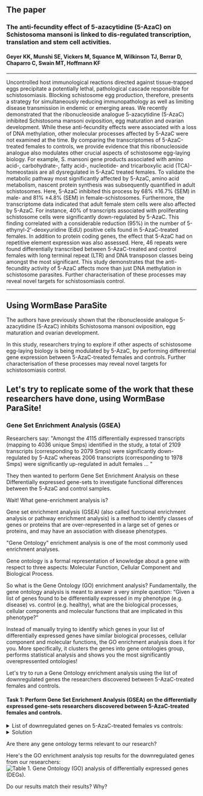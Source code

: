 ## The paper
### The anti-fecundity effect of 5-azacytidine (5-AzaC) on Schistosoma mansoni is linked to dis-regulated transcription, translation and stem cell activities.
#### Geyer KK, Munshi SE, Vickers M, Squance M, Wilkinson TJ, Berrar D, Chaparro C, Swain MT, Hoffmann KF
---
Uncontrolled host immunological reactions directed against tissue-trapped eggs precipitate a potentially lethal, pathological cascade responsible for schistosomiasis. Blocking schistosome egg production, therefore, presents a strategy for simultaneously reducing immunopathology as well as limiting disease transmission in endemic or emerging areas. We recently demonstrated that the ribonucleoside analogue 5-azacytidine (5-AzaC) inhibited Schistosoma mansoni oviposition, egg maturation and ovarian development. While these anti-fecundity effects were associated with a loss of DNA methylation, other molecular processes affected by 5-AzaC were not examined at the time. By comparing the transcriptomes of 5-AzaC-treated females to controls, we provide evidence that this ribonucleoside analogue also modulates other crucial aspects of schistosome egg-laying biology. For example, S. mansoni gene products associated with amino acid-, carbohydrate-, fatty acid-, nucleotide- and tricarboxylic acid (TCA)- homeostasis are all dysregulated in 5-AzaC treated females. To validate the metabolic pathway most significantly affected by 5-AzaC, amino acid metabolism, nascent protein synthesis was subsequently quantified in adult schistosomes. Here, 5-AzaC inhibited this process by 68% ±16.7% (SEM) in male- and 81% ±4.8% (SEM) in female-schistosomes. Furthermore, the transcriptome data indicated that adult female stem cells were also affected by 5-AzaC. For instance, 40% of transcripts associated with proliferating schistosome cells were significantly down-regulated by 5-AzaC. This finding correlated with a considerable reduction (95%) in the number of 5-ethynyl-2'-deoxyuridine (EdU) positive cells found in 5-AzaC-treated females. In addition to protein coding genes, the effect that 5-AzaC had on repetitive element expression was also assessed. Here, 46 repeats were found differentially transcribed between 5-AzaC-treated and control females with long terminal repeat (LTR) and DNA transposon classes being amongst the most significant. This study demonstrates that the anti-fecundity activity of 5-AzaC affects more than just DNA methylation in schistosome parasites. Further characterisation of these processes may reveal novel targets for schistosomiasis control.

---

## Using WormBase ParaSite

The authors have previously shown that the ribonucleoside analogue 5-azacytidine (5-AzaC) inhibits Schistosoma mansoni oviposition, egg maturation and ovarian development.

In this study, researchers trying to explore if other aspects of schistosome egg-laying biology is being modulated by 5-AzaC, by performing differential gene expression between 5-AzaC-treated females and controls. Further characterisation of these processes may reveal novel targets for schistosomiasis control.

Let's try to replicate some of the work that these researchers have done, using WormBase ParaSite!
---

### Gene Set Enrichment Analysis (GSEA)

Researchers say: "Amongst the 4115 differentially expressed transcripts (mapping to 4036 unique Smps) identified in the study, a total of 2109 transcripts (corresponding to 2079 Smps) were significantly down-regulated by 5-AzaC whereas 2006 transcripts (corresponding to 1978 Smps) were significantly up-regulated in adult females ... "

They then wanted to perform Gene Set Enrichment Analysis on these Differentially expressed gene-sets to investigate functional differences between the 5-AzaC and control samples.

Wait! What gene-enrichment analysis is?

Gene set enrichment analysis (GSEA) (also called functional enrichment analysis or pathway enrichment analysis) is a method to identify classes of genes or proteins that are over-represented in a large set of genes or proteins, and may have an association with disease phenotypes.

"Gene Ontology" enrichment analysis is one of the most commonly used enrichment analyses.

Gene ontology is a formal representation of knowledge about a gene with respect to three aspects:
Molecular Function, Cellular Component and Biological Process.

So what is the Gene Ontology (GO) enrichment analysis? Fundamentally, the gene ontology analysis is meant to answer a very simple question: “Given a list of genes found to be differentially expressed in my phenotype (e.g. disease) vs. control (e.g. healthy), what are the biological processes, cellular components and molecular functions that are implicated in this phenotype?”

Instead of manually trying to identify which genes in your list of differentially expressed genes have similar biological processes, cellular component and molecular functions, the GO enrichment analysis does it for you. More specifically, it clusters the genes into gene ontologies group, performs statistical analysis and shows you the most significantly overepressented ontologies!

Let's try to run a Gene Ontology enrichment analysis using the list of downregulated genes the researchers discovered between 5-AzaC-treated females and controls.

#### Task 1: Perform Gene Set Enrichment Analysis (GSEA) on the differentially expressed gene-sets researchers discovered between 5-AzaC-treated females and controls.

<details closed>
<summary>List of downregulated genes on 5-AzaC-treated females vs controls:</summary>
Smp_131770<br>
Smp_042150<br>
Smp_180620<br>
Smp_086530<br>
Smp_075800<br>
Smp_179170<br>
Smp_142800<br>
Smp_139240<br>
Smp_070240<br>
Smp_202610<br>
Smp_095520<br>
Smp_067060<br>
Smp_074450<br>
Smp_054300<br>
Smp_149170<br>
Smp_123880<br>
Smp_123540<br>
Smp_105410<br>
Smp_139160<br>
Smp_197370<br>
Smp_201060<br>
Smp_043270<br>
Smp_043250<br>
Smp_137700<br>
Smp_194910<br>
Smp_103610<br>
Smp_123830<br>
Smp_194980<br>
Smp_085180<br>
Smp_035290<br>
Smp_128940<br>
Smp_195180<br>
Smp_200800<br>
Smp_141500<br>
Smp_196840<br>
Smp_195190<br>
Smp_123270<br>
Smp_169200<br>
Smp_158750<br>
Smp_119050<br>
Smp_152580<br>
Smp_170630<br>
Smp_130250<br>
Smp_211020<br>
Smp_010550<br>
Smp_016490<br>
Smp_137720<br>
Smp_155570<br>
Smp_143270<br>
Smp_024180<br>
Smp_042720<br>
Smp_137150<br>
Smp_151220<br>
Smp_132480<br>
Smp_164550<br>
Smp_203440<br>
Smp_040680<br>
Smp_166020<br>
Smp_134620<br>
Smp_154180<br>
Smp_152630<br>
Smp_134130<br>
Smp_146760<br>
Smp_043390<br>
Smp_144910<br>
Smp_136620<br>
Smp_028870<br>
Smp_126420<br>
Smp_194280<br>
Smp_136730<br>
Smp_194050<br>
Smp_161930<br>
Smp_201600<br>
Smp_194860<br>
Smp_117560<br>
Smp_194830<br>
Smp_004710<br>
Smp_176930<br>
Smp_161220<br>
Smp_085010<br>
Smp_059530<br>
Smp_166530<br>
Smp_056460<br>
Smp_002600<br>
Smp_124750<br>
Smp_077610<br>
Smp_203190<br>
Smp_074460<br>
Smp_085840<br>
Smp_127240<br>
Smp_197400<br>
Smp_139970<br>
Smp_011680<br>
Smp_031190<br>
Smp_124050<br>
Smp_135070<br>
Smp_042120<br>
Smp_204390<br>
Smp_171190<br>
Smp_175820<br>
Smp_174810<br>
Smp_165480<br>
Smp_051400<br>
Smp_174510<br>
Smp_024180<br>
Smp_154970<br>
Smp_055780<br>
Smp_001100<br>
Smp_128460<br>
Smp_138360<br>
Smp_202260<br>
Smp_128860<br>
Smp_177100<br>
Smp_126120<br>
Smp_019350<br>
Smp_008610<br>
Smp_156230<br>
Smp_188580<br>
Smp_076400<br>
Smp_146050<br>
Smp_204260<br>
Smp_105450<br>
Smp_070100<br>
Smp_152990<br>
Smp_154670<br>
Smp_123780<br>
Smp_164590<br>
Smp_081920<br>
Smp_022450<br>
Smp_016600<br>
Smp_172520<br>
Smp_163170<br>
Smp_205270<br>
Smp_194970<br>
Smp_054160<br>
Smp_201700<br>
Smp_160830<br>
Smp_014570<br>
Smp_043650<br>
Smp_204050<br>
Smp_172180<br>
Smp_052230<br>
Smp_205300<br>
Smp_122870<br>
Smp_192780<br>
Smp_167830<br>
Smp_161240<br>
Smp_104270<br>
Smp_159920<br>
Smp_212780<br>
Smp_004420<br>
Smp_174530<br>
Smp_203030<br>
Smp_160880<br>
Smp_125250<br>
Smp_181070<br>
Smp_043290<br>
Smp_176120<br>
Smp_161920<br>
Smp_126540<br>
Smp_155580<br>
Smp_204040<br>
Smp_187140<br>
Smp_121660<br>
Smp_023290<br>
Smp_025380<br>
Smp_153070<br>
Smp_163630<br>
Smp_142490<br>
Smp_013950<br>
Smp_134210<br>
Smp_155080<br>
Smp_068180<br>
Smp_011990<br>
Smp_175390<br>
Smp_142980<br>
Smp_154190<br>
Smp_136760<br>
Smp_137140<br>
Smp_131830<br>
Smp_146480<br>
Smp_089730<br>
Smp_187070<br>
Smp_123010<br>
Smp_097490<br>
Smp_153550<br>
Smp_202970<br>
Smp_015100<br>
Smp_170280<br>
Smp_012380<br>
Smp_204050<br>
Smp_096480<br>
Smp_130100<br>
Smp_194090<br>
Smp_153930<br>
Smp_127170<br>
Smp_123790<br>
Smp_162500<br>
Smp_086470<br>
Smp_200240<br>
Smp_106010<br>
Smp_094500<br>
Smp_141680<br>
Smp_013040<br>
Smp_140610<br>
Smp_198900<br>
Smp_204880<br>
Smp_105370<br>
Smp_005720<br>
Smp_203160<br>
Smp_146430<br>
Smp_099770<br>
Smp_124370<br>
Smp_131840<br>
Smp_151210<br>
Smp_169260<br>
Smp_028840<br>
Smp_053900<br>
Smp_123080<br>
Smp_167910<br>
Smp_200110<br>
Smp_129480<br>
Smp_153360<br>
Smp_202130<br>
Smp_074430<br>
Smp_036470<br>
Smp_105420<br>
Smp_212710<br>
Smp_194300<br>
Smp_127370<br>
Smp_123820<br>
Smp_129090<br>
Smp_078690<br>
Smp_147680<br>
Smp_126220<br>
Smp_125200<br>
Smp_147670<br>
Smp_028490<br>
Smp_146180<br>
Smp_062560<br>
Smp_052880<br>
Smp_035040<br>
Smp_129230<br>
Smp_145020<br>
Smp_172590<br>
Smp_176020<br>
Smp_005960<br>
Smp_142970<br>
Smp_203130<br>
Smp_212450<br>
Smp_075390<br>
Smp_154600<br>
Smp_083800<br>
Smp_026230<br>
Smp_156960<br>
Smp_132740<br>
Smp_121930<br>
Smp_163710<br>
Smp_141030<br>
Smp_132670<br>
Smp_019310<br>
Smp_158240<br>
Smp_118560<br>
Smp_214180<br>
Smp_011830<br>
Smp_063680<br>
Smp_009760<br>
Smp_071610<br>
Smp_135390<br>
Smp_134980<br>
Smp_047460<br>
Smp_086480<br>
Smp_122630<br>
Smp_127880<br>
Smp_046800<br>
Smp_040510<br>
Smp_050390<br>
Smp_127200<br>
Smp_031300<br>
Smp_126120<br>
Smp_169220<br>
Smp_143800<br>
Smp_055260<br>
Smp_000820<br>
Smp_156930<br>
Smp_180650<br>
Smp_164320<br>
Smp_156770<br>
Smp_081430<br>
Smp_200450<br>
Smp_137750<br>
Smp_124020<br>
Smp_208030<br>
Smp_131890<br>
Smp_168730<br>
Smp_024650<br>
Smp_154410<br>
Smp_097740<br>
Smp_198890<br>
Smp_006730<br>
Smp_077720<br>
Smp_068280<br>
Smp_203580<br>
Smp_124000<br>
Smp_167270<br>
Smp_196920<br>
Smp_068500<br>
Smp_084270<br>
Smp_152910<br>
Smp_028670<br>
Smp_057860<br>
Smp_149560<br>
Smp_141610<br>
Smp_152590<br>
Smp_146460<br>
Smp_171780<br>
Smp_157690<br>
Smp_142160<br>
Smp_154360<br>
Smp_166610<br>
Smp_116760<br>
Smp_163160<br>
Smp_156590<br>
Smp_000170<br>
Smp_125020<br>
Smp_121950<br>
Smp_057410<br>
Smp_169890<br>
Smp_024810<br>
Smp_168980<br>
Smp_050220<br>
Smp_152410<br>
Smp_030260<br>
Smp_050520<br>
Smp_000500<br>
Smp_077880<br>
Smp_182780<br>
Smp_162480<br>
Smp_018250<br>
Smp_151590<br>
Smp_168990<br>
Smp_002150<br>
Smp_121920<br>
Smp_156790<br>
Smp_197750<br>
Smp_068840<br>
Smp_152490<br>
Smp_020070<br>
Smp_134040<br>
Smp_012000<br>
Smp_200410<br>
Smp_200190<br>
Smp_102400<br>
Smp_163550<br>
Smp_164170<br>
Smp_082370<br>
Smp_149550<br>
Smp_011180<br>
Smp_198400<br>
Smp_012930<br>
Smp_143300<br>
Smp_085540<br>
Smp_105020<br>
Smp_072250<br>
Smp_145110<br>
Smp_038960<br>
Smp_135290<br>
Smp_131370<br>
Smp_161210<br>
Smp_041540<br>
Smp_096420<br>
Smp_146750<br>
Smp_146720<br>
Smp_147060<br>
Smp_083940<br>
Smp_134550<br>
Smp_038950<br>
Smp_194960<br>
Smp_098710<br>
Smp_143810<br>
Smp_019030<br>
Smp_089220<br>
Smp_211270<br>
Smp_213900<br>
Smp_005740<br>
Smp_153100<br>
Smp_201250<br>
Smp_083770<br>
Smp_022400<br>
Smp_196830<br>
Smp_187010<br>
Smp_129490<br>
Smp_129900<br>
Smp_044060<br>
Smp_105220<br>
Smp_162740<br>
Smp_025860<br>
Smp_153700<br>
Smp_200460<br>
Smp_003440<br>
Smp_056560<br>
Smp_062070<br>
Smp_140140<br>
Smp_141910<br>
Smp_133580<br>
Smp_013040<br>
Smp_174700<br>
Smp_083580<br>
Smp_169930<br>
Smp_101970<br>
Smp_058470<br>
Smp_149400<br>
Smp_211310<br>
Smp_148040<br>
Smp_176710<br>
Smp_154390<br>
Smp_194710<br>
Smp_200060<br>
Smp_123780<br>
Smp_149860<br>
Smp_128370<br>
Smp_077860<br>
Smp_132390<br>
Smp_073270<br>
Smp_170150<br>
Smp_175980<br>
Smp_187410<br>
Smp_161340<br>
Smp_194720<br>
Smp_152050<br>
Smp_149590<br>
Smp_003230<br>
Smp_043420<br>
Smp_035260<br>
Smp_000260<br>
Smp_203800<br>
Smp_204920<br>
Smp_131470<br>
Smp_205410<br>
Smp_032970<br>
Smp_036010<br>
Smp_180600<br>
Smp_204150<br>
Smp_144860<br>
Smp_193610<br>
Smp_144310<br>
Smp_152150<br>
Smp_044010<br>
Smp_203380<br>
Smp_148080<br>
Smp_179320<br>
Smp_167340<br>
Smp_170550<br>
Smp_153480<br>
Smp_172500<br>
Smp_073280<br>
Smp_084010<br>
Smp_074710<br>
Smp_007960<br>
Smp_080360<br>
Smp_164400<br>
Smp_151850<br>
Smp_035270<br>
Smp_123730<br>
Smp_140170<br>
Smp_163380<br>
Smp_139620<br>
Smp_153110<br>
Smp_167610<br>
Smp_044750<br>
Smp_157380<br>
Smp_111980<br>
Smp_198930<br>
Smp_132710<br>
Smp_068530<br>
Smp_200310<br>
Smp_138260<br>
Smp_139700<br>
Smp_078720<br>
Smp_045200<br>
Smp_206140<br>
Smp_173290<br>
Smp_181530<br>
Smp_198050<br>
Smp_089320<br>
Smp_174920<br>
Smp_185360<br>
Smp_162830<br>
Smp_154730<br>
Smp_180240<br>
Smp_199290<br>
Smp_042550<br>
Smp_202450<br>
Smp_136550<br>
Smp_131050<br>
Smp_128110<br>
Smp_195060<br>
Smp_133600<br>
Smp_059170<br>
Smp_018690<br>
Smp_007690<br>
Smp_086330<br>
Smp_076370<br>
Smp_092020<br>
Smp_192110<br>
Smp_132840<br>
Smp_019210<br>
Smp_124240<br>
Smp_108640<br>
Smp_170430<br>
Smp_070380<br>
Smp_187190<br>
Smp_072330<br>
Smp_124290<br>
Smp_164630<br>
Smp_043030<br>
Smp_017610<br>
Smp_154760<br>
Smp_074150<br>
Smp_125220<br>
Smp_153600<br>
Smp_075500<br>
Smp_136830<br>
Smp_150220<br>
Smp_133210<br>
Smp_155540<br>
Smp_201030<br>
Smp_023570<br>
Smp_130950<br>
Smp_205860<br>
Smp_019610<br>
Smp_005350<br>
Smp_074900<br>
Smp_086190<br>
Smp_104970<br>
Smp_000190<br>
Smp_015020<br>
Smp_091820<br>
Smp_163700<br>
Smp_158110<br>
Smp_062760<br>
Smp_055740<br>
Smp_009780<br>
Smp_152680<br>
Smp_205600<br>
Smp_123860<br>
Smp_136110<br>
Smp_162320<br>
Smp_201230<br>
Smp_124210<br>
Smp_073340<br>
Smp_000320<br>
Smp_038970<br>
Smp_049850<br>
Smp_162110<br>
Smp_077850<br>
Smp_181160<br>
Smp_102210<br>
Smp_204360<br>
Smp_021190<br>
Smp_205340<br>
Smp_145130<br>
Smp_147320<br>
Smp_166350<br>
Smp_074430<br>
Smp_139770<br>
Smp_090080<br>
Smp_198060<br>
Smp_128580<br>
Smp_158520<br>
Smp_155840<br>
Smp_169150<br>
Smp_124210<br>
Smp_098550<br>
Smp_172980<br>
Smp_020840<br>
Smp_170380<br>
Smp_151500<br>
Smp_144790<br>
Smp_155410<br>
Smp_136710<br>
Smp_005880<br>
Smp_135820<br>
Smp_136020<br>
Smp_057210<br>
Smp_174630<br>
Smp_038030<br>
Smp_173630<br>
Smp_111340<br>
Smp_159490<br>
Smp_175020<br>
Smp_206200<br>
Smp_134390<br>
Smp_079240<br>
Smp_131600<br>
Smp_158150<br>
Smp_201840<br>
Smp_065610<br>
Smp_143680<br>
Smp_057950<br>
Smp_140460<br>
Smp_155050<br>
Smp_154680<br>
Smp_089200<br>
Smp_206290<br>
Smp_194490<br>
Smp_123200<br>
Smp_143830<br>
Smp_024290<br>
Smp_160300<br>
Smp_165750<br>
Smp_168140<br>
Smp_017730<br>
Smp_201210<br>
Smp_043260<br>
Smp_150060<br>
Smp_197860<br>
Smp_082580<br>
Smp_020340<br>
Smp_123110<br>
Smp_198560<br>
Smp_091770<br>
Smp_164380<br>
Smp_063330<br>
Smp_075350<br>
Smp_019420<br>
Smp_025830<br>
Smp_205690<br>
Smp_093580<br>
Smp_020540<br>
Smp_205720<br>
Smp_138470<br>
Smp_152150<br>
Smp_114660<br>
Smp_150350<br>
Smp_144260<br>
Smp_035250<br>
Smp_210440<br>
Smp_165940<br>
Smp_056970<br>
Smp_008320<br>
Smp_083240<br>
Smp_151120<br>
Smp_136480<br>
Smp_056290<br>
Smp_026810<br>
Smp_201030<br>
Smp_137940<br>
Smp_165260<br>
Smp_128060<br>
Smp_017420<br>
Smp_149170<br>
Smp_124740<br>
Smp_179600<br>
Smp_068510<br>
Smp_204800<br>
Smp_071050<br>
Smp_137550<br>
Smp_212790<br>
Smp_140130<br>
Smp_144510<br>
Smp_180810<br>
Smp_022070<br>
Smp_072500<br>
Smp_172530<br>
Smp_070020<br>
Smp_139290<br>
Smp_157670<br>
Smp_169460<br>
Smp_154140<br>
Smp_095360<br>
Smp_213910<br>
Smp_135040<br>
Smp_137610<br>
Smp_145540<br>
Smp_056700<br>
Smp_000755<br>
Smp_145210<br>
Smp_153990<br>
Smp_003280<br>
Smp_066820<br>
Smp_083430<br>
Smp_006860<br>
Smp_018880<br>
Smp_087760<br>
Smp_068700<br>
Smp_194610<br>
Smp_088920<br>
Smp_170820<br>
Smp_131980<br>
Smp_157760<br>
Smp_058380<br>
Smp_199540<br>
Smp_125210<br>
Smp_051290<br>
Smp_064460<br>
Smp_121070<br>
Smp_039130<br>
Smp_194780<br>
Smp_161630<br>
Smp_054170<br>
Smp_045220<br>
Smp_035210<br>
Smp_210100<br>
Smp_214210<br>
Smp_093780<br>
Smp_166860<br>
Smp_205770<br>
Smp_000660<br>
Smp_033620<br>
Smp_159600<br>
Smp_070540<br>
Smp_085290<br>
Smp_032640<br>
Smp_012440<br>
Smp_002840<br>
Smp_146600<br>
Smp_042140<br>
Smp_096790<br>
Smp_030370<br>
Smp_171820<br>
Smp_024870<br>
Smp_134180<br>
Smp_155890<br>
Smp_147890<br>
Smp_156910<br>
Smp_007000<br>
Smp_137450<br>
Smp_132630<br>
Smp_065210<br>
Smp_146250<br>
Smp_166490<br>
Smp_102430<br>
Smp_016780<br>
Smp_079800<br>
Smp_049270<br>
Smp_013930<br>
Smp_129380<br>
Smp_122630<br>
Smp_141450<br>
Smp_122860<br>
Smp_017880<br>
Smp_018670<br>
Smp_020770<br>
Smp_128760<br>
Smp_156150<br>
Smp_043220<br>
Smp_169000<br>
Smp_170020<br>
Smp_025370<br>
Smp_049520<br>
Smp_024110<br>
Smp_142050<br>
Smp_042020<br>
Smp_096290<br>
Smp_031770<br>
Smp_004690<br>
Smp_151960<br>
Smp_015670<br>
Smp_083730<br>
Smp_073400<br>
Smp_006040<br>
Smp_131470<br>
Smp_204010<br>
Smp_132080<br>
Smp_031530<br>
Smp_155610<br>
Smp_075430<br>
Smp_032520<br>
Smp_204780<br>
Smp_146970<br>
Smp_199160<br>
Smp_125130<br>
Smp_078230<br>
Smp_154000<br>
Smp_141420<br>
Smp_048420<br>
Smp_058080<br>
Smp_214190<br>
Smp_041550<br>
Smp_011560<br>
Smp_166910<br>
Smp_136920<br>
Smp_204300<br>
Smp_093620<br>
Smp_089000<br>
Smp_029670<br>
Smp_018870<br>
Smp_155900<br>
Smp_129220<br>
Smp_009230<br>
Smp_074000<br>
Smp_148470<br>
Smp_214060<br>
Smp_008360<br>
Smp_090220<br>
Smp_123720<br>
Smp_145910<br>
Smp_055630<br>
Smp_204070<br>
Smp_094950<br>
Smp_127280<br>
Smp_053760<br>
Smp_010820<br>
Smp_063520<br>
Smp_125800<br>
Smp_131080<br>
Smp_047400<br>
Smp_124520<br>
Smp_131460<br>
Smp_167460<br>
Smp_193010<br>
Smp_031430<br>
Smp_023010<br>
Smp_086860<br>
Smp_082420<br>
Smp_042160<br>
Smp_205630<br>
Smp_146730<br>
Smp_013440<br>
Smp_200150<br>
Smp_167160<br>
Smp_007760<br>
Smp_176260<br>
Smp_047100<br>
Smp_156820<br>
Smp_140850<br>
Smp_138150<br>
Smp_176050<br>
Smp_125350<br>
Smp_142900<br>
Smp_143770<br>
Smp_023840<br>
Smp_149390<br>
Smp_077980<br>
Smp_163720<br>
Smp_204400<br>
Smp_017860<br>
Smp_094710<br>
Smp_146010<br>
Smp_088090<br>
Smp_062420<br>
Smp_172960<br>
Smp_152940<br>
Smp_122500<br>
Smp_131410<br>
Smp_131490<br>
Smp_151780<br>
Smp_131690<br>
Smp_090520<br>
Smp_119170<br>
Smp_117920<br>
Smp_147510<br>
Smp_167490<br>
Smp_080730<br>
Smp_070030<br>
Smp_016240<br>
Smp_120700<br>
Smp_001280<br>
Smp_197830<br>
Smp_021920<br>
Smp_161790<br>
Smp_173610<br>
Smp_172250<br>
Smp_185420<br>
Smp_091750<br>
Smp_197020<br>
Smp_000850<br>
Smp_179710<br>
Smp_098850<br>
Smp_179810<br>
Smp_129350<br>
Smp_033370<br>
Smp_194770<br>
Smp_133840<br>
Smp_015980<br>
Smp_147470<br>
Smp_042340<br>
Smp_019820<br>
Smp_213440<br>
Smp_053300<br>
Smp_034410<br>
Smp_139400<br>
Smp_128220<br>
Smp_148390<br>
Smp_052470<br>
Smp_153390<br>
Smp_098610<br>
Smp_074560<br>
Smp_138080<br>
Smp_045300<br>
Smp_045550<br>
Smp_006840<br>
Smp_117170<br>
Smp_151230<br>
Smp_085110<br>
Smp_030000<br>
Smp_209040<br>
Smp_187770<br>
Smp_077920<br>
Smp_210500<br>
Smp_136310<br>
Smp_107700<br>
Smp_204050<br>
Smp_054010<br>
Smp_048030<br>
Smp_036950<br>
Smp_152020<br>
Smp_130070<br>
Smp_022890<br>
Smp_147050<br>
Smp_001000<br>
Smp_146840<br>
Smp_205760<br>
Smp_154080<br>
Smp_184370<br>
Smp_143340<br>
Smp_124040<br>
Smp_048240<br>
Smp_005500<br>
Smp_046280<br>
Smp_089570<br>
Smp_144050<br>
Smp_128480<br>
Smp_089670<br>
Smp_015730<br>
Smp_203830<br>
Smp_143710<br>
Smp_079770<br>
Smp_123290<br>
Smp_095010<br>
Smp_160360<br>
Smp_199210<br>
Smp_063930<br>
Smp_131220<br>
Smp_090790<br>
Smp_124070<br>
Smp_149320<br>
Smp_072080<br>
Smp_164480<br>
Smp_088950<br>
Smp_144770<br>
Smp_052990<br>
Smp_190390<br>
Smp_106390<br>
Smp_160740<br>
Smp_149780<br>
Smp_144590<br>
Smp_046630<br>
Smp_027430<br>
Smp_089270<br>
Smp_047020<br>
Smp_134140<br>
Smp_127670<br>
Smp_167730<br>
Smp_166690<br>
Smp_156540<br>
Smp_112930<br>
Smp_004080<br>
Smp_201150<br>
Smp_096760<br>
Smp_078590<br>
Smp_060660<br>
Smp_156320<br>
Smp_167310<br>
Smp_155320<br>
Smp_159400<br>
Smp_164950<br>
Smp_144110<br>
Smp_193350<br>
Smp_201730<br>
Smp_007450<br>
Smp_201130<br>
Smp_046810<br>
Smp_087550<br>
Smp_180320<br>
Smp_108390<br>
Smp_143730<br>
Smp_124020<br>
Smp_213580<br>
Smp_160550<br>
Smp_180280<br>
Smp_043150<br>
Smp_200510<br>
Smp_092460<br>
Smp_143460<br>
Smp_169420<br>
Smp_011270<br>
Smp_181700<br>
Smp_004190<br>
Smp_211180<br>
Smp_146280<br>
Smp_059980<br>
Smp_110040<br>
Smp_165440<br>
Smp_032490<br>
Smp_085410<br>
Smp_072660<br>
Smp_046290<br>
Smp_040190<br>
Smp_179460<br>
Smp_159090<br>
Smp_033040<br>
Smp_202690<br>
Smp_129270<br>
Smp_075360<br>
Smp_032500<br>
Smp_155930<br>
Smp_174540<br>
Smp_144130<br>
Smp_150880<br>
Smp_126290<br>
Smp_153960<br>
Smp_146260<br>
Smp_132070<br>
Smp_043120<br>
Smp_121190<br>
Smp_012560<br>
Smp_164140<br>
Smp_148100<br>
Smp_069130<br>
Smp_091460<br>
Smp_145720<br>
Smp_009600<br>
Smp_077180<br>
Smp_079230<br>
Smp_163240<br>
Smp_200090<br>
Smp_039620<br>
Smp_176410<br>
Smp_170340<br>
Smp_155120<br>
Smp_069400<br>
Smp_145460<br>
Smp_096390<br>
Smp_180200<br>
Smp_072340<br>
Smp_054840<br>
Smp_152090<br>
Smp_004820<br>
Smp_203780<br>
Smp_154560<br>
Smp_102190<br>
Smp_147500<br>
Smp_139030<br>
Smp_047620<br>
Smp_162510<br>
Smp_189290<br>
Smp_130580<br>
Smp_145490<br>
Smp_002930<br>
Smp_046600<br>
Smp_044580<br>
Smp_157070<br>
Smp_180950<br>
Smp_137710<br>
Smp_159760<br>
Smp_041970<br>
Smp_088270<br>
Smp_124390<br>
Smp_148810<br>
Smp_175070<br>
Smp_145140<br>
Smp_006720<br>
Smp_079560<br>
Smp_083220<br>
Smp_045010<br>
Smp_137190<br>
Smp_129390<br>
Smp_158510<br>
Smp_145920<br>
Smp_059250<br>
Smp_075400<br>
Smp_149120<br>
Smp_165800<br>
Smp_019060<br>
Smp_170560<br>
Smp_059570<br>
Smp_134490<br>
Smp_003610<br>
Smp_192570<br>
Smp_163930<br>
Smp_074140<br>
Smp_146160<br>
Smp_094140<br>
Smp_146790<br>
Smp_054070<br>
Smp_170640<br>
Smp_136200<br>
Smp_210110<br>
Smp_199740<br>
Smp_180890<br>
Smp_144220<br>
Smp_132040<br>
Smp_212570<br>
Smp_150460<br>
Smp_141490<br>
Smp_151060<br>
Smp_212380<br>
Smp_168140<br>
Smp_198850<br>
Smp_033200<br>
Smp_198960<br>
Smp_197450<br>
Smp_030300<br>
Smp_018290<br>
Smp_105360<br>
Smp_171090<br>
Smp_085990<br>
Smp_168550<br>
Smp_085150<br>
Smp_113200<br>
Smp_041460<br>
Smp_213420<br>
Smp_034420<br>
Smp_064150<br>
Smp_004780<br>
Smp_131020<br>
Smp_164760<br>
Smp_199120<br>
Smp_066900<br>
Smp_136590<br>
Smp_135280<br>
Smp_137990<br>
Smp_004550<br>
Smp_172340<br>
Smp_072190<br>
Smp_158640<br>
Smp_176000<br>
Smp_024140<br>
Smp_159230<br>
Smp_174260<br>
Smp_143980<br>
Smp_055440<br>
Smp_144450<br>
Smp_155240<br>
Smp_145040<br>
Smp_083380<br>
Smp_173030<br>
Smp_123670<br>
Smp_081190<br>
Smp_094880<br>
Smp_022340<br>
Smp_064380<br>
Smp_023830<br>
Smp_152710<br>
Smp_144430<br>
Smp_081700<br>
Smp_126990<br>
Smp_101100<br>
Smp_190970<br>
Smp_103810<br>
Smp_134440<br>
Smp_127030<br>
Smp_158320<br>
Smp_021590<br>
Smp_053800<br>
Smp_048830<br>
Smp_118100<br>
Smp_130750<br>
Smp_141700<br>
Smp_141510<br>
Smp_133740<br>
Smp_074390<br>
Smp_144960<br>
Smp_166390<br>
Smp_153780<br>
Smp_120390<br>
Smp_007550<br>
Smp_068680<br>
Smp_163950<br>
Smp_132280<br>
Smp_128810<br>
Smp_176820<br>
Smp_151790<br>
Smp_185180<br>
Smp_030220<br>
Smp_007270<br>
Smp_166560<br>
Smp_078750<br>
Smp_072740<br>
Smp_136560<br>
Smp_173770<br>
Smp_103930<br>
Smp_044970<br>
Smp_044000<br>
Smp_169180<br>
Smp_129820<br>
Smp_153520<br>
Smp_155850<br>
Smp_159050<br>
Smp_034850<br>
Smp_176130<br>
Smp_143410<br>
Smp_154160<br>
Smp_194360<br>
Smp_051930<br>
Smp_143490<br>
Smp_075420<br>
Smp_089460<br>
Smp_074080<br>
Smp_007960<br>
Smp_070780<br>
Smp_012780<br>
Smp_032950<br>
Smp_156610<br>
Smp_180190<br>
Smp_133550<br>
Smp_082810<br>
Smp_175840<br>
Smp_109090<br>
Smp_042400<br>
Smp_196020<br>
Smp_210320<br>
Smp_150740<br>
Smp_143840<br>
Smp_164440<br>
Smp_158960<br>
Smp_018760<br>
Smp_012560<br>
Smp_123490<br>
Smp_008660<br>
Smp_067500<br>
Smp_174910<br>
Smp_139230<br>
Smp_181270<br>
Smp_156530<br>
Smp_099800<br>
Smp_054800<br>
Smp_169870<br>
Smp_169970<br>
Smp_135210<br>
Smp_172610<br>
Smp_026030<br>
Smp_151560<br>
Smp_135380<br>
Smp_203290<br>
Smp_121390<br>
Smp_162620<br>
Smp_145090<br>
Smp_126320<br>
Smp_051920<br>
Smp_006760<br>
Smp_076580<br>
Smp_001430<br>
Smp_023860<br>
Smp_082710<br>
Smp_203810<br>
Smp_173150<br>
Smp_184780<br>
Smp_141980<br>
Smp_165170<br>
Smp_133490<br>
Smp_037230<br>
Smp_058190<br>
Smp_167450<br>
Smp_123280<br>
Smp_174240<br>
Smp_129960<br>
Smp_127500<br>
Smp_132930<br>
Smp_197530<br>
Smp_166770<br>
Smp_036400<br>
Smp_146810<br>
Smp_004440<br>
Smp_082300<br>
Smp_162340<br>
Smp_009310<br>
Smp_156410<br>
Smp_079050<br>
Smp_120320<br>
Smp_018150<br>
Smp_139200<br>
Smp_183710<br>
Smp_169700<br>
Smp_006060<br>
Smp_016630<br>
Smp_072800<br>
Smp_167190<br>
Smp_202650<br>
Smp_153730<br>
Smp_159570<br>
Smp_140800<br>
Smp_082030<br>
Smp_151420<br>
Smp_149040<br>
Smp_059350<br>
Smp_185800<br>
Smp_177790<br>
Smp_075470<br>
Smp_176310<br>
Smp_151310<br>
Smp_176200<br>
Smp_160590<br>
Smp_158360<br>
Smp_104110<br>
Smp_065150<br>
Smp_141010<br>
Smp_125240<br>
Smp_028620<br>
Smp_027920<br>
Smp_013860<br>
Smp_139730<br>
Smp_045040<br>
Smp_175330<br>
Smp_056390<br>
Smp_134590<br>
Smp_131810<br>
Smp_055200<br>
Smp_033670<br>
Smp_084910<br>
Smp_146910<br>
Smp_131790<br>
Smp_000270<br>
Smp_041430<br>
Smp_174340<br>
Smp_181060<br>
Smp_013970<br>
Smp_205060<br>
Smp_155990<br>
Smp_166150<br>
Smp_093210<br>
Smp_147410<br>
Smp_008070<br>
Smp_043670<br>
Smp_042910<br>
Smp_137410<br>
Smp_169560<br>
Smp_158600<br>
Smp_174410<br>
Smp_051360<br>
Smp_100540<br>
Smp_167500<br>
Smp_149460<br>
Smp_136800<br>
Smp_038100<br>
Smp_134430<br>
Smp_032260<br>
Smp_047060<br>
Smp_064330<br>
Smp_174130<br>
Smp_175750<br>
Smp_152800<br>
Smp_179610<br>
Smp_048430<br>
Smp_126470<br>
Smp_053230<br>
Smp_153660<br>
Smp_070600<br>
Smp_013630<br>
Smp_156850<br>
Smp_049550<br>
Smp_036020<br>
Smp_084600<br>
Smp_157240<br>
Smp_159420<br>
Smp_164960<br>
Smp_070190<br>
Smp_102820<br>
Smp_022460<br>
Smp_056360<br>
Smp_019010<br>
Smp_149740<br>
Smp_030440<br>
Smp_144970<br>
Smp_034660<br>
Smp_001950<br>
Smp_095620<br>
Smp_092750<br>
Smp_050760<br>
Smp_090010<br>
Smp_007960<br>
Smp_198820<br>
Smp_161680<br>
Smp_086910<br>
Smp_090120<br>
Smp_132450<br>
Smp_140680<br>
Smp_163130<br>
Smp_036660<br>
Smp_049150<br>
Smp_005010<br>
Smp_128000<br>
Smp_180630<br>
Smp_147000<br>
Smp_208060<br>
Smp_059790<br>
Smp_140290<br>
Smp_119980<br>
Smp_041980<br>
Smp_092490<br>
Smp_094250<br>
Smp_096020<br>
Smp_057530<br>
Smp_002740<br>
Smp_047370<br>
Smp_181460<br>
Smp_079480<br>
Smp_146970<br>
Smp_159450<br>
Smp_079700<br>
Smp_199390<br>
Smp_130480<br>
Smp_123650<br>
Smp_044260<br>
Smp_125510<br>
Smp_165220<br>
Smp_054770<br>
Smp_124420<br>
Smp_036940<br>
Smp_058990<br>
Smp_172740<br>
Smp_049250<br>
Smp_167590<br>
Smp_140430<br>
Smp_097620<br>
Smp_071000<br>
Smp_038330<br>
Smp_027480<br>
Smp_108600<br>
Smp_202800<br>
Smp_210370<br>
Smp_050590<br>
Smp_160890<br>
Smp_130260<br>
Smp_058850<br>
Smp_203100<br>
Smp_088570<br>
Smp_008490<br>
Smp_212530<br>
Smp_077230<br>
Smp_146140<br>
Smp_039980<br>
Smp_055190<br>
Smp_085240<br>
Smp_035200<br>
Smp_124950<br>
Smp_017660<br>
Smp_200230<br>
Smp_102960<br>
Smp_013200<br>
Smp_127650<br>
Smp_172810<br>
Smp_075000<br>
Smp_173780<br>
Smp_055990<br>
Smp_147460<br>
Smp_148790<br>
Smp_145510<br>
Smp_070760<br>
Smp_176510<br>
Smp_022410<br>
Smp_011830<br>
Smp_181050<br>
Smp_168630<br>
Smp_145320<br>
Smp_016870<br>
Smp_042680<br>
Smp_147070<br>
Smp_130620<br>
Smp_169090<br>
Smp_146440<br>
Smp_172110<br>
Smp_139810<br>
Smp_102510<br>
Smp_024820<br>
Smp_158550<br>
Smp_184760<br>
Smp_025030<br>
Smp_131780<br>
Smp_098340<br>
Smp_103010<br>
Smp_008710<br>
Smp_082570<br>
Smp_125740<br>
Smp_080920<br>
Smp_131250<br>
Smp_199400<br>
Smp_106930<br>
Smp_077030<br>
Smp_066260<br>
Smp_033540<br>
Smp_058160<br>
Smp_141220<br>
Smp_079220<br>
Smp_158620<br>
Smp_195140<br>
Smp_024030<br>
Smp_055210<br>
Smp_105100<br>
Smp_052810<br>
Smp_154830<br>
Smp_129920<br>
Smp_037780<br>
Smp_147630<br>
Smp_140360<br>
Smp_005520<br>
Smp_045560<br>
Smp_039810<br>
Smp_014170<br>
Smp_062630<br>
Smp_156460<br>
Smp_096720<br>
Smp_149440<br>
Smp_187110<br>
Smp_129060<br>
Smp_026560<br>
Smp_165070<br>
Smp_148450<br>
Smp_159740<br>
Smp_082620<br>
Smp_165210<br>
Smp_104110<br>
Smp_126050<br>
Smp_037120<br>
Smp_071630<br>
Smp_155390<br>
Smp_160500<br>
Smp_001040<br>
Smp_210730<br>
Smp_173540<br>
Smp_137590<br>
Smp_020050<br>
Smp_004060<br>
Smp_010100<br>
Smp_198690<br>
Smp_149880<br>
Smp_018170<br>
Smp_003990<br>
Smp_124250<br>
Smp_011120<br>
Smp_033990<br>
Smp_212350<br>
Smp_041830<br>
Smp_043990<br>
Smp_048310<br>
Smp_097740<br>
Smp_125480<br>
Smp_068110<br>
Smp_197410<br>
Smp_210640<br>
Smp_000100<br>
Smp_046910<br>
Smp_124450<br>
Smp_186670<br>
Smp_074700<br>
Smp_076590<br>
Smp_180750<br>
Smp_175960<br>
Smp_157360<br>
Smp_073930<br>
Smp_133360<br>
Smp_082240<br>
Smp_136770<br>
Smp_035160<br>
Smp_087250<br>
Smp_028100<br>
Smp_037380<br>
Smp_019760<br>
Smp_022630<br>
Smp_174720<br>
Smp_137160<br>
Smp_149010<br>
Smp_006350<br>
Smp_128690<br>
Smp_138900<br>
Smp_017830<br>
Smp_104660<br>
Smp_068710<br>
Smp_071140<br>
Smp_086760<br>
Smp_098740<br>
Smp_089240<br>
Smp_194590<br>
Smp_049390<br>
Smp_042590<br>
Smp_008440<br>
Smp_103740<br>
Smp_175590<br>
Smp_080520<br>
Smp_214130<br>
Smp_065280<br>
Smp_175900<br>
Smp_133250<br>
Smp_066940<br>
Smp_103320<br>
Smp_096910<br>
Smp_204750<br>
Smp_000880<br>
Smp_013870<br>
Smp_145420<br>
Smp_030730<br>
Smp_093840<br>
Smp_142640<br>
Smp_000390<br>
Smp_024370<br>
Smp_067400<br>
Smp_138880<br>
Smp_175420<br>
Smp_168050<br>
Smp_003110<br>
Smp_064860<br>
Smp_054310<br>
Smp_146970<br>
Smp_026910<br>
Smp_025440<br>
Smp_126940<br>
Smp_176080<br>
Smp_179160<br>
Smp_210860<br>
Smp_196180<br>
Smp_161820<br>
Smp_040130<br>
Smp_162890<br>
Smp_163640<br>
Smp_121440<br>
Smp_122860<br>
Smp_170110<br>
Smp_030330<br>
Smp_173800<br>
Smp_131380<br>
Smp_176940<br>
Smp_179490<br>
Smp_136470<br>
Smp_212100<br>
Smp_079950<br>
Smp_007300<br>
Smp_093930<br>
Smp_028170<br>
Smp_054220<br>
Smp_125760<br>
Smp_185230<br>
Smp_099870<br>
Smp_049580<br>
Smp_194820<br>
Smp_029230<br>
Smp_135490<br>
Smp_163680<br>
Smp_127690<br>
Smp_066960<br>
Smp_139080<br>
Smp_031590<br>
Smp_124410<br>
Smp_127190<br>
Smp_121610<br>
Smp_006230<br>
Smp_175360<br>
Smp_156670<br>
Smp_066620<br>
Smp_140480<br>
Smp_104390<br>
Smp_174620<br>
Smp_069240<br>
Smp_142620<br>
Smp_133270<br>
Smp_014010<br>
Smp_150130<br>
Smp_171300<br>
Smp_185930<br>
Smp_050250<br>
Smp_151100<br>
Smp_066730<br>
Smp_146730<br>
Smp_043110<br>
Smp_145290<br>
Smp_165850<br>
Smp_014780<br>
Smp_142490<br>
Smp_098590<br>
Smp_092990<br>
Smp_167820<br>
Smp_020480<br>
Smp_137040<br>
Smp_145410<br>
Smp_045410<br>
Smp_102330<br>
Smp_150730<br>
Smp_007640<br>
Smp_134670<br>
Smp_039870<br>
Smp_078640<br>
Smp_042810<br>
Smp_019860<br>
Smp_074570<br>
Smp_123440<br>
Smp_079270<br>
Smp_025740<br>
Smp_113740<br>
Smp_005360<br>
Smp_194800<br>
Smp_178260<br>
Smp_047700<br>
Smp_168170<br>
Smp_159410<br>
Smp_102070<br>
Smp_171020<br>
Smp_063300<br>
Smp_169730<br>
Smp_079710<br>
Smp_018020<br>
Smp_130520<br>
Smp_071590<br>
Smp_064010<br>
Smp_028410<br>
Smp_015900<br>
Smp_073590<br>
Smp_080100<br>
Smp_132320<br>
Smp_203610<br>
Smp_142190<br>
Smp_029470<br>
Smp_166960<br>
Smp_128730<br>
Smp_032060<br>
Smp_042740<br>
Smp_169030<br>
Smp_153790<br>
Smp_019880<br>
Smp_038300<br>
Smp_028080<br>
Smp_156510<br>
Smp_143690<br>
Smp_034100<br>
Smp_195160<br>
Smp_104580<br>
Smp_134720<br>
Smp_166070<br>
Smp_129260<br>
Smp_043820<br>
Smp_034000<br>
Smp_046100<br>
Smp_030290<br>
Smp_119920<br>
Smp_017470<br>
Smp_127990<br>
Smp_089700<br>
Smp_000980<br>
Smp_161510<br>
Smp_086420<br>
Smp_162060<br>
Smp_044950<br>
Smp_002550<br>
Smp_029820<br>
Smp_103530<br>
Smp_175570<br>
Smp_012200<br>
Smp_140840<br>
Smp_147250<br>
Smp_130890<br>
Smp_167650<br>
Smp_144210<br>
Smp_018210<br>
Smp_056760<br>
Smp_194000<br>
Smp_162880<br>
Smp_137580<br>
Smp_060420<br>
Smp_129020<br>
Smp_034840<br>
Smp_140310<br>
Smp_050630<br>
Smp_137660<br>
Smp_008770<br>
Smp_103830<br>
Smp_161070<br>
Smp_023660<br>
Smp_171620<br>
Smp_079010<br>
Smp_140900<br>
Smp_149660<br>
Smp_009650<br>
Smp_189180<br>
Smp_186980<br>
Smp_091170<br>
Smp_021280<br>
Smp_167630<br>
Smp_130560<br>
Smp_091740<br>
Smp_129240<br>
Smp_179570<br>
Smp_175740<br>
Smp_132030<br>
Smp_083710<br>
Smp_097240<br>
Smp_082120<br>
Smp_089290<br>
Smp_011220<br>
Smp_018930<br>
Smp_068580<br>
Smp_203180<br>
Smp_000200<br>
Smp_081260<br>
Smp_072900<br>
Smp_007700<br>
Smp_038870<br>
Smp_096270<br>
Smp_044560<br>
Smp_121420<br>
Smp_063560<br>
Smp_006920<br>
Smp_026160<br>
Smp_002880<br>
Smp_060420<br>
Smp_059930<br>
Smp_074950<br>
Smp_173320<br>
Smp_165840<br>
Smp_148060<br>
Smp_077090<br>
Smp_124360<br>
Smp_093160<br>
Smp_165920<br>
Smp_073800<br>
Smp_146190<br>
Smp_053700<br>
Smp_124760<br>
Smp_150260<br>
Smp_147120<br>
Smp_130410<br>
Smp_191250<br>
Smp_125550<br>
Smp_197390<br>
Smp_199090<br>
Smp_002080<br>
Smp_199830<br>
Smp_008545<br>
Smp_041390<br>
Smp_138930<br>
Smp_094420<br>
Smp_152180<br>
Smp_190020<br>
Smp_193440<br>
Smp_192100<br>
Smp_121990<br>
Smp_037860<br>
Smp_143140<br>
Smp_210850<br>
Smp_019750<br>
Smp_072380<br>
Smp_102040<br>
Smp_005290<br>
Smp_063530<br>
Smp_181410<br>
Smp_164880<br>
Smp_212360<br>
Smp_121430<br>
Smp_179360<br>
Smp_065000<br>
Smp_012810<br>
Smp_047180<br>
Smp_067140<br>
Smp_195080<br>
Smp_061580<br>
Smp_053220<br>
Smp_143060<br>
Smp_165460<br>
Smp_091360<br>
Smp_054320<br>
Smp_018240<br>
Smp_095250<br>
Smp_146830<br>
Smp_104710<br>
Smp_173050<br>
Smp_125160<br>
Smp_141480<br>
Smp_019730<br>
Smp_048870<br>
Smp_175250<br>
Smp_214160<br>
Smp_030690<br>
Smp_012530<br>
Smp_158190<br>
Smp_083540<br>
Smp_163780<br>
Smp_095580<br>
Smp_033350<br>
Smp_149200<br>
Smp_156360<br>
Smp_004350<br>
Smp_180000<br>
Smp_062250<br>
Smp_054610<br>
Smp_074010<br>
Smp_006340<br>
Smp_181390<br>
Smp_160620<br>
Smp_169470<br>
Smp_165100<br>
Smp_179590<br>
Smp_128680<br>
Smp_042060<br>
Smp_163970<br>
Smp_176610<br>
Smp_062980<br>
Smp_126300<br>
Smp_001950<br>
Smp_156420<br>
Smp_163850<br>
Smp_001640<br>
Smp_061940<br>
Smp_004990<br>
Smp_005390<br>
Smp_093820<br>
Smp_062270<br>
Smp_022640<br>
Smp_014290<br>
Smp_186960<br>
Smp_037530<br>
Smp_006970<br>
Smp_142910<br>
Smp_007190<br>
Smp_104860<br>
Smp_017990<br>
Smp_103950<br>
Smp_200920<br>
Smp_105970<br>
Smp_038820<br>
Smp_073300<br>
Smp_001410<br>
Smp_033700<br>
Smp_203140<br>
Smp_061310<br>
Smp_099420<br>
Smp_140330<br>
Smp_012740<br>
Smp_095910<br>
Smp_074780<br>
Smp_123180<br>
Smp_151250<br>
Smp_173670<br>
Smp_142010<br>
Smp_047720<br>
Smp_135740<br>
Smp_055900<br>
Smp_000030<br>
Smp_151110<br>
Smp_062640<br>
Smp_092770<br>
Smp_020060<br>
Smp_131950<br>
Smp_018310<br>
Smp_129080<br>
Smp_178530<br>
Smp_175530<br>
Smp_056440<br>
Smp_077280<br>
Smp_040100<br>
Smp_041750<br>
Smp_125810<br>
Smp_006750<br>
Smp_030320<br>
Smp_062720<br>
Smp_061970<br>
Smp_100040<br>
Smp_150360<br>
Smp_053830<br>
Smp_194760<br>
Smp_104500<br>
Smp_076950<br>
Smp_103280<br>
Smp_130400<br>
Smp_048260<br>
Smp_158380<br>
Smp_071840<br>
Smp_074500<br>
Smp_059200<br>
Smp_016130<br>
Smp_023360<br>
Smp_067120<br>
Smp_174950<br>
Smp_162040<br>
Smp_070330<br>
Smp_049450<br>
Smp_152270<br>
Smp_033130<br>
Smp_212020<br>
Smp_199470<br>
Smp_084460<br>
Smp_006930<br>
Smp_128360<br>
Smp_168850<br>
Smp_175890<br>
Smp_106050<br>
Smp_085520<br>
Smp_057140<br>
Smp_143430<br>
Smp_005860<br>
Smp_179180<br>
Smp_133690<br>
Smp_171590<br>
Smp_004090<br>
Smp_082490<br>
Smp_014800<br>
Smp_012350<br>
Smp_095630<br>
Smp_158910<br>
Smp_128650<br>
Smp_061920<br>
Smp_118010<br>
Smp_056350<br>
Smp_127820<br>
Smp_080920<br>
Smp_006810<br>
Smp_148930<br>
Smp_103000<br>
Smp_154420<br>
Smp_001610<br>
Smp_128280<br>
Smp_165550<br>
Smp_038630<br>
Smp_032180<br>
Smp_096160<br>
Smp_068480<br>
Smp_035030<br>
Smp_149900<br>
Smp_045940<br>
Smp_022500<br>
Smp_019260<br>
Smp_155060<br>
Smp_079920<br>
Smp_076650<br>
Smp_001360<br>
Smp_157780<br>
Smp_131400<br>
Smp_029500<br>
Smp_073620<br>
Smp_066890<br>
Smp_024390<br>
Smp_004940<br>
Smp_147560<br>
Smp_083080<br>
Smp_154620<br>
Smp_051260<br>
Smp_132940<br>
Smp_150300<br>
Smp_163320<br>
Smp_012450<br>
Smp_031880<br>
Smp_158620<br>
Smp_054240<br>
Smp_142890<br>
Smp_171570<br>
Smp_026340<br>
Smp_004220<br>
Smp_132720<br>
Smp_025800<br>
Smp_162080<br>
Smp_152370<br>
Smp_032810<br>
Smp_097800<br>
Smp_000480<br>
Smp_030920<br>
Smp_124920<br>
Smp_007900<br>
Smp_079310<br>
Smp_185370<br>
Smp_047200<br>
Smp_058720<br>
Smp_025010<br>
Smp_213100<br>
Smp_083410<br>
Smp_081460<br>
Smp_190140<br>
Smp_058150<br>
Smp_055050<br>
Smp_147840<br>
Smp_151050<br>
Smp_097750<br>
Smp_064750<br>
Smp_210300<br>
Smp_134770<br>
Smp_077390<br>
Smp_079280<br>
Smp_032240<br>
Smp_210720<br>
Smp_048230<br>
Smp_098330<br>
Smp_132300<br>
Smp_081410<br>
Smp_013460<br>
Smp_068440<br>
Smp_210630<br>
Smp_003980<br>
Smp_172730<br>
Smp_007380<br>
Smp_018790<br>
Smp_061230<br>
Smp_086960<br>
Smp_128870<br>
Smp_050940<br>
Smp_083870<br>
Smp_009830<br>
Smp_066610<br>
Smp_045610<br>
Smp_028980<br>
Smp_038560<br>
Smp_179300<br>
Smp_089180<br>
Smp_000520<br>
Smp_007260<br>
Smp_064870<br>
Smp_055870<br>
Smp_142750<br>
Smp_016090<br>
Smp_168160<br>
Smp_017360<br>
Smp_053610<br>
Smp_104030<br>
</details>

<details closed>
<summary>Solution</summary>
1. Go to WormBase ParaSite (https://parasite.wormbase.org/)<br>
2. Click "Tools" at the top menu.<br>
3. Click "g:Profiler" in the tools table.<br>
4. You are now inside g:Profiler. Paste the list of downregulated gene IDs into the central text box. Select "Schistosoma Mansoni" using the "Organism" drop-down menu and then click on "Run Query".<br>
5. When results appear, scroll down and hover over the points in the graph to explore gene ontologies which are over-represented in your list of genes. You can also click on "Detailed Results" tab to see a table with all the enriched Gene ontology terms.<br>
</details>

Are there any gene ontology terms relevant to our research?

Here's the GO enrichment analysis top results for the downregulated genes from our researchers:
![Table 1. Gene Ontology (GO) analysis of differentially expressed genes (DEGs).]()


Do our results match their results? Why?

